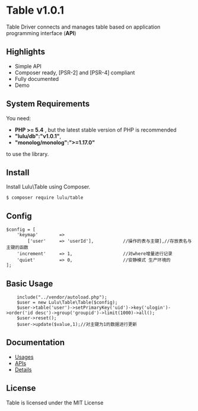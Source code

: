 # Table v1.0.1

Table Driver connects and manages table based on application programming interface (**API**) 

## Highlights

- Simple API
- Composer ready, [PSR-2] and [PSR-4] compliant
- Fully documented
- Demo


## System Requirements

You need:

- **PHP >= 5.4** , but the latest stable version of PHP is recommended
- **"lulu/db":"v1.0.1"**,
- **"monolog/monolog":">=1.17.0"**

to use the library.

## Install

Install Lulu\Table using Composer.

    $ composer require lulu/table

## Config
```
$config = [
    'keymap'        =>
        ['user'     => 'userId'],           //操作的表与主键],//存放表名与主键的函数
    'increment'     => 1,                   //对where增量进行记录
    'quiet'         => 0,                   //安静模式 生产环境的
];
```

## Basic Usage
```
    include("../vendor/autoload.php");
    $user = new Lulu\Table\Table($config);
    $user->table('user')->setPrimaryKey('uid')->key('ulogin')->order('id desc')->group('groupid')->limit(1000)->all();           
    $user->reset();
    $user->update($value,1);//对主键为1的数据进行更新
```

## Documentation
- [Usages](https://github.com/siluzhou/TABLE/blob/master/docs/01-usage.md)
- [APIs](https://github.com/siluzhou/TABLE/edit/master/docs/02-APIs.md)
- [Details](https://github.com/siluzhou/TABLE/blob/master/docs/03-Details.md)

## License

Table is licensed under the MIT License
